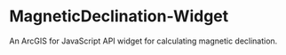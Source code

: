 # MagneticDeclination-Widget
An ArcGIS for JavaScript API widget for calculating magnetic declination.
